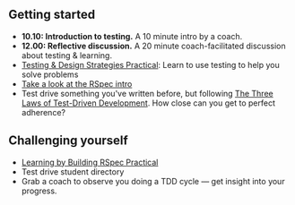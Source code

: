 ## Getting started
* **10.10: Introduction to testing.** A 10 minute intro by a coach.
* **12.00: Reflective discussion.** A 20 minute coach-facilitated discussion about testing & learning.
* [Testing & Design Strategies Practical](https://hackmd.io/I2kfmQYfQ_W-eTv0V0AL8Q): Learn to use testing to help you solve problems
* [Take a look at the RSpec intro](http://rspec.info/)
* Test drive something you've written before, but following [The Three Laws of Test-Driven Development](http://programmer.97things.oreilly.com/wiki/index.php/The_Three_Laws_of_Test-Driven_Development). How close can you get to perfect adherence?

## Challenging yourself
* [Learning by Building RSpec Practical](https://hackmd.io/-sKTN9oCR6aBxECYEitBKQ)
* Test drive student directory
* Grab a coach to observe you doing a TDD cycle — get insight into your progress.
